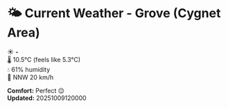 # 🌤️ Current Weather - Grove (Cygnet Area)

☀️ **-**  
🌡️ 10.5°C (feels like 5.3°C)  
💧 61% humidity  
💨 NNW 20 km/h  

**Comfort:** Perfect 😌  
**Updated:** 20251009120000

